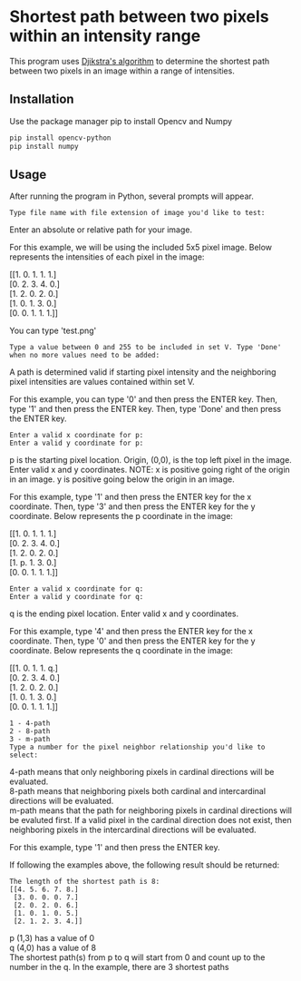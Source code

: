 # Shortest path between two pixels within an intensity range

This program uses [Djikstra's algorithm](https://en.wikipedia.org/wiki/Dijkstra%27s_algorithm) to determine the shortest path between two pixels in an image within a range of intensities.

## Installation

Use the package manager pip to install Opencv and Numpy

```bash
pip install opencv-python
pip install numpy
```

## Usage

After running the program in Python, several prompts will appear.

```
Type file name with file extension of image you'd like to test:
```

Enter an absolute or relative path for your image.

For this example, we will be using the included 5x5 pixel image. Below represents the intensities of each pixel in the image:

[[1. 0. 1. 1. 1.]  
 [0. 2. 3. 4. 0.]  
 [1. 2. 0. 2. 0.]  
 [1. 0. 1. 3. 0.]  
 [0. 0. 1. 1. 1.]]

You can type 'test.png'

```
Type a value between 0 and 255 to be included in set V. Type 'Done' when no more values need to be added:
```

A path is determined valid if starting pixel intensity and the neighboring pixel intensities are values contained within set V.

For this example, you can type '0' and then press the ENTER key. Then, type '1' and then press the ENTER key. Then, type 'Done' and then press the ENTER key.

```
Enter a valid x coordinate for p:
Enter a valid y coordinate for p:
```

p is the starting pixel location. Origin, (0,0), is the top left pixel in the image. Enter valid x and y coordinates.
NOTE: x is positive going right of the origin in an image. y is positive going below the origin in an image.

For this example, type '1' and then press the ENTER key for the x coordinate. Then, type '3' and then press the ENTER key for the y coordinate. Below represents the p coordinate in the image:

[[1. 0. 1. 1. 1.]  
 [0. 2. 3. 4. 0.]  
 [1. 2. 0. 2. 0.]  
 [1. p. 1. 3. 0.]  
 [0. 0. 1. 1. 1.]]

```
Enter a valid x coordinate for q:
Enter a valid y coordinate for q:
```

q is the ending pixel location. Enter valid x and y coordinates.

For this example, type '4' and then press the ENTER key for the x coordinate. Then, type '0' and then press the ENTER key for the y coordinate. Below represents the q coordinate in the image:

[[1. 0. 1. 1. q.]  
 [0. 2. 3. 4. 0.]  
 [1. 2. 0. 2. 0.]  
 [1. 0. 1. 3. 0.]  
 [0. 0. 1. 1. 1.]]

```
1 - 4-path
2 - 8-path
3 - m-path
Type a number for the pixel neighbor relationship you'd like to select:
```

4-path means that only neighboring pixels in cardinal directions will be evaluated.  
8-path means that neighboring pixels both cardinal and intercardinal directions will be evaluated.  
m-path means that the path for neighboring pixels in cardinal directions will be evaluted first. If a valid pixel in the cardinal direction does not exist, then neighboring pixels in the intercardinal directions will be evaluated.

For this example, type '1' and then press the ENTER key.

If following the examples above, the following result should be returned:

```
The length of the shortest path is 8:
[[4. 5. 6. 7. 8.]
 [3. 0. 0. 0. 7.]
 [2. 0. 2. 0. 6.]
 [1. 0. 1. 0. 5.]
 [2. 1. 2. 3. 4.]]
```

p (1,3) has a value of 0  
q (4,0) has a value of 8  
The shortest path(s) from p to q will start from 0 and count up to the number in the q. In the example, there are 3 shortest paths
